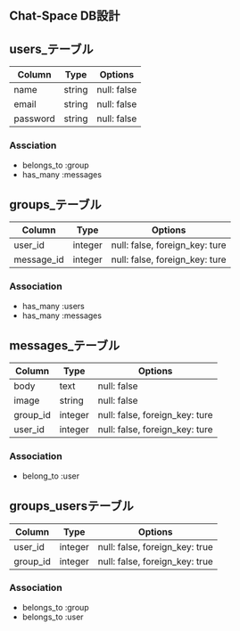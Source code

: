 ## Chat-Space DB設計

## users_テーブル
 |Column|Type|Options|
 |------|----|-------|
 |name|string|null: false|
 |email|string|null: false|
 |password|string|null: false|

 ###  Assciation
 - belongs_to :group
 - has_many :messages

## groups_テーブル
 |Column|Type|Options|
 |------|----|-------|
 |user_id|integer|null: false, foreign_key: ture|
 |message_id|integer|null: false, foreign_key: ture|

### Association
- has_many :users
- has_many :messages

## messages_テーブル
 |Column|Type|Options|
 |------|----|-------|
 |body|text|null: false|
 |image|string|null: false|
 |group_id|integer|null: false, foreign_key: ture|
 |user_id|integer|null: false, foreign_key: ture|

### Association
- belong_to :user

## groups_usersテーブル
|Column|Type|Options|
|------|----|-------|
|user_id|integer|null: false, foreign_key: true|
|group_id|integer|null: false, foreign_key: true|

### Association
- belongs_to :group
- belongs_to :user
